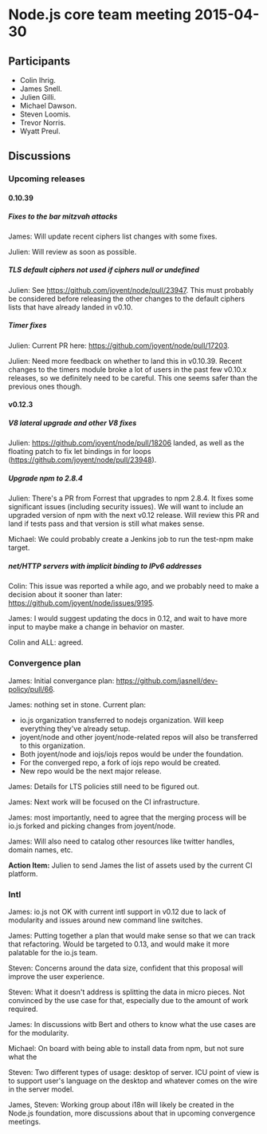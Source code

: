 # Node.js core team meeting 2015-04-30

## Participants

* Colin Ihrig.
* James Snell.
* Julien Gilli.
* Michael Dawson.
* Steven Loomis.
* Trevor Norris.
* Wyatt Preul.

## Discussions

### Upcoming releases

#### 0.10.39

##### Fixes to the bar mitzvah attacks

James: Will update recent ciphers list changes with some fixes.

Julien: Will review as soon as possible.

##### TLS default ciphers not used if ciphers null or undefined

Julien: See https://github.com/joyent/node/pull/23947. This must probably be
considered before releasing the other changes to the default ciphers lists
that have already landed in v0.10.

##### Timer fixes

Julien: Current PR here: https://github.com/joyent/node/pull/17203.

Julien: Need more feedback on whether to land this in v0.10.39. Recent changes
to the timers module broke a lot of users in the past few v0.10.x releases, so
we definitely need to be careful. This one seems safer than the previous ones
though.

#### v0.12.3

##### V8 lateral upgrade and other V8 fixes

Julien: https://github.com/joyent/node/pull/18206 landed, as well as the
floating patch to fix let bindings in for loops
(https://github.com/joyent/node/pull/23948).

#####  Upgrade npm to 2.8.4

Julien: There's a PR from Forrest that upgrades to npm 2.8.4. It fixes some
significant issues (including security issues). We will want to include an
upgraded version of npm with the next v0.12 release. Will review this PR and
land if tests pass and that version is still what makes sense.

Michael: We could probably create a Jenkins job to run the test-npm make target.

##### net/HTTP servers with implicit binding to IPv6 addresses

Colin: This issue was reported a while ago, and we probably need to make a
decision about it sooner than later:
https://github.com/joyent/node/issues/9195.

James: I would suggest updating the docs in 0.12, and wait to have more input
to maybe make a change in behavior on master.

Colin and ALL: agreed.

### Convergence plan

James: Initial convergance plan: https://github.com/jasnell/dev-policy/pull/66.

James: nothing set in stone. Current plan:

* io.js organization transferred to nodejs organization. Will keep everything
they've already setup.
* joyent/node and other joyent/node-related repos will also be transferred to
this organization.
* Both joyent/node and iojs/iojs repos would be under the foundation.
* For the converged repo, a fork of iojs repo would be created.
* New repo would be the next major release.

James: Details for LTS policies still need to be figured out.

James: Next work will be focused on the CI infrastructure.

James: most importantly, need to agree that the merging process will be io.js
forked and picking changes from joyent/node.

James: Will also need to catalog other resources like twitter handles, domain
names, etc.

__Action Item:__ Julien to send James the list of assets used by the current
CI platform.

### Intl

James: io.js not OK with current intl support in v0.12 due to lack of
modularity and issues around new command line switches.

James: Putting together a plan that would make sense so that we can track that
refactoring. Would be targeted to 0.13, and would make it more palatable for
the io.js team.

Steven: Concerns around the data size, confident that this proposal will
improve the user experience.

Steven: What it doesn't address is splitting the data in micro pieces. Not
convinced by the use case for that, especially due to the amount of work
required.

James: In discussions witb Bert and others to know what the use cases are for
the modularity.

Michael: On board with being able to install data from npm, but not sure what
the

Steven: Two different types of usage: desktop of server. ICU point of view is
to support user's language on the desktop and whatever comes on the wire in
the server model.

James, Steven: Working group about i18n will likely be created in the Node.js
foundation, more discussions about that in upcoming convergence meetings.
